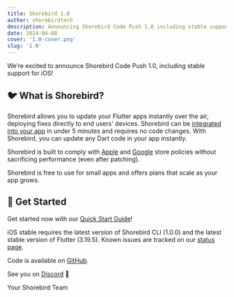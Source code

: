 ```yaml
---
title: Shorebird 1.0
author: shorebirdtech
description: Announcing Shorebird Code Push 1.0 including stable support for iOS and how to get started.
date: 2024-04-08
cover: '1.0-cover.png'
slug: '1.0'
---
```


We’re excited to announce Shorebird Code Push 1.0, including stable support for iOS!

## 🐦 What is Shorebird?

Shorebird allows you to update your Flutter apps instantly over the air,
deploying fixes directly to end users' devices. Shorebird can be [integrated into
your app](https://docs.shorebird.dev) in under 5 minutes and requires no code changes. With Shorebird, you
can update any Dart code in your app instantly.

Shorebird is built to comply with
[Apple](https://docs.shorebird.dev/faq#does-shorebird-comply-with-app-store-guidelines)
and
[Google](https://docs.shorebird.dev/faq#does-shorebird-comply-with-play-store-guidelines)
store policies without sacrificing performance (even after patching).

Shorebird is free to use for small apps and offers plans that scale as your app
grows.

## 🚀 Get Started

Get started now with our [Quick Start
Guide](https://docs.shorebird.dev/guides/code_push_quickstart)!

iOS stable requires the latest version of Shorebird CLI (1.0.0) and the latest
stable version of Flutter (3.19.5). Known issues are tracked on our [status page](https://docs.shorebird.dev/status).

Code is available on [GitHub](https://github.com/shorebirdtech/shorebird).

See you on [Discord](https://discord.gg/shorebird) 👋

Your Shorebird Team
